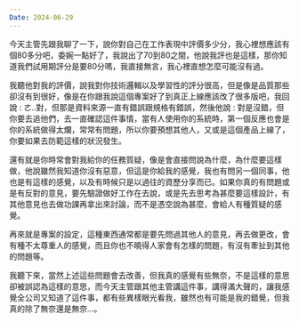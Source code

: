 ```yaml
---
Date: 2024-06-29
---
```

今天主管先跟我聊了一下，說你對自己在工作表現中評價多少分，我心裡想應該有個80多分吧，委婉一點好了，我說出了70到80之間，他說我評也是這樣，那你知道我們試用期評分是要80分嗎，我直接無言，我心裡直想怎麼可能沒有過。

我聽他對我的評價，說我對你技術邏輯以及學習性的評分很高，但是像是品質那些卻沒有到很好，像是在你跟我說這個專案好了到真正上線應該改了很多版吧，我回說 : ㄜ..對，但那是資料來源一直有錯誤跟規格有錯誤，然後他說 : 對是沒錯，但你要去追他們，去一直確認這件事情，當有人使用你的系統時，第一個反應也會是你的系統做得太爛，常常有問題，所以你要預想其他人，又或是這個產品上線了，你要如果去防範這樣的狀況發生。

還有就是你時常會對我給你的任務質疑，像是會直接問說為什麼，為什麼要這樣做，他說雖然我知道你沒有惡意，但這是你給我的感覺，我也有問另一個同事，他也是有這樣的感覺，以及有時候只是以過往的資歷分享而已。如果你真的有問題或是有反對的意見，要先驗證做好工作在去說，或是先去思考為甚麼要這樣設計，有其他意見也去做功課再拿出來討論，而不是憑空說為甚麼，會給人有種質疑的感覺。

再來就是專案的設定，這種東西通常都是要先問過其他人的意見，再去做更改，會有種不太尊重人的感覺，而且你也不曉得人家會有怎樣的問題，有沒有牽扯到其他的問題等。

我聽下來，當然上述這些問題會去改善，但我真的感覺有些無奈，不是這樣的意思卻被誤認為這樣的意思，而今天主管跟其他主管講這件事，講得滿大聲的，讓我感覺全公司又知道了這件事，都有些異樣眼光看我，雖然也有可能是我的錯覺，但我真的除了無奈還是無奈...。
